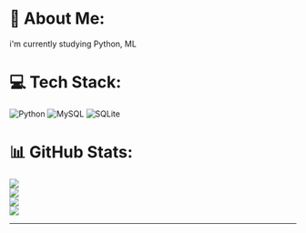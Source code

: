 # 💫 About Me:
i'm currently studying Python, ML


# 💻 Tech Stack:
![Python](https://img.shields.io/badge/python-3670A0?style=for-the-badge&logo=python&logoColor=ffdd54) ![MySQL](https://img.shields.io/badge/mysql-%2300f.svg?style=for-the-badge&logo=mysql&logoColor=white) ![SQLite](https://img.shields.io/badge/sqlite-%2307405e.svg?style=for-the-badge&logo=sqlite&logoColor=white)
# 📊 GitHub Stats:
![](https://github-readme-stats.vercel.app/api?username=MatevosDavtyan&theme=dark&hide_border=false&include_all_commits=false&count_private=false)<br/>
![](https://github-readme-streak-stats.herokuapp.com/?user=MatevosDavtyan&theme=dark&hide_border=false)<br/>
![](https://github-readme-stats.vercel.app/api/top-langs/?username=MatevosDavtyan&theme=dark&hide_border=false&include_all_commits=false&count_private=false&layout=compact)<br/>
![](https://www.codewars.com/users/MatevosDavtyan/badges/large)<br/>

---


<!-- Proudly created with GPRM ( https://gprm.itsvg.in) -->
